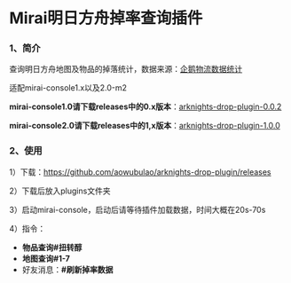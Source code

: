 # Mirai明日方舟掉率查询插件

### 1、简介

查询明日方舟地图及物品的掉落统计，数据来源：[企鹅物流数据统计](https://penguin-stats.io/)

适配mirai-console1.x以及2.0-m2

**mirai-console1.0请下载releases中的0.x版本**：[arknights-drop-plugin-0.0.2](https://github.com/aowubulao/arknights-drop-plugin/releases/tag/v0.0.2)

**mirai-console2.0请下载releases中的1,x版本**：[arknights-drop-plugin-1.0.0](https://github.com/aowubulao/arknights-drop-plugin/releases/tag/v1.0.0)

### 2、使用

1）下载：https://github.com/aowubulao/arknights-drop-plugin/releases

2）下载后放入plugins文件夹

3）启动mirai-console，启动后请等待插件加载数据，时间大概在20s-70s

4）指令：

- **物品查询#扭转醇**
- **地图查询#1-7**
- 好友消息：**\#刷新掉率数据**

